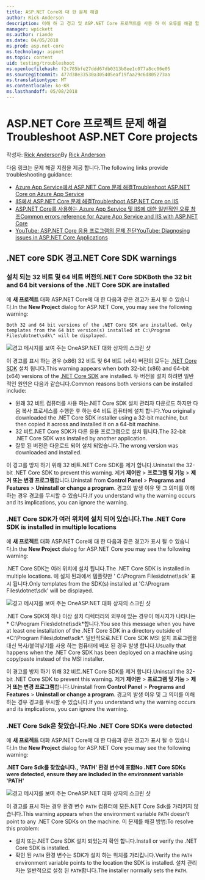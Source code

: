 ```yaml
---
title: ASP.NET Core에 대 한 문제 해결
author: Rick-Anderson
description: 이해 하 고 경고 및 ASP.NET Core 프로젝트를 사용 하 여 오류를 해결 합니다.
manager: wpickett
ms.author: riande
ms.date: 04/05/2018
ms.prod: asp.net-core
ms.technology: aspnet
ms.topic: content
uid: testing/troubleshoot
ms.openlocfilehash: f2c785bfe27ddd67db0313b8ee1c077a8cc06e05
ms.sourcegitcommit: 477d38e33530a305405eaf19faa29c6d805273aa
ms.translationtype: MT
ms.contentlocale: ko-KR
ms.lasthandoff: 05/08/2018
---
```

# <a name="troubleshoot-aspnet-core-projects"></a><span data-ttu-id="63bf4-103">ASP.NET Core 프로젝트 문제 해결</span><span class="sxs-lookup"><span data-stu-id="63bf4-103">Troubleshoot ASP.NET Core projects</span></span>

<span data-ttu-id="63bf4-104">작성자: [Rick Anderson](https://twitter.com/RickAndMSFT)</span><span class="sxs-lookup"><span data-stu-id="63bf4-104">By [Rick Anderson](https://twitter.com/RickAndMSFT)</span></span>

<span data-ttu-id="63bf4-105">다음 링크는 문제 해결 지침을 제공 합니다.</span><span class="sxs-lookup"><span data-stu-id="63bf4-105">The following links provide troubleshooting guidance:</span></span>

* [<span data-ttu-id="63bf4-106">Azure App Service에서 ASP.NET Core 문제 해결</span><span class="sxs-lookup"><span data-stu-id="63bf4-106">Troubleshoot ASP.NET Core on Azure App Service</span></span>](xref:host-and-deploy/azure-apps/troubleshoot)
* [<span data-ttu-id="63bf4-107">IIS에서 ASP.NET Core 문제 해결</span><span class="sxs-lookup"><span data-stu-id="63bf4-107">Troubleshoot ASP.NET Core on IIS</span></span>](xref:host-and-deploy/iis/troubleshoot)
* [<span data-ttu-id="63bf4-108">ASP.NET Core를 사용하는 Azure App Service 및 IIS에 대한 일반적인 오류 참조</span><span class="sxs-lookup"><span data-stu-id="63bf4-108">Common errors reference for Azure App Service and IIS with ASP.NET Core</span></span>](xref:host-and-deploy/azure-iis-errors-reference)
* [<span data-ttu-id="63bf4-109">YouTube: ASP.NET Core 응용 프로그램의 문제 진단</span><span class="sxs-lookup"><span data-stu-id="63bf4-109">YouTube: Diagnosing issues in ASP.NET Core Applications</span></span>](https://www.youtube.com/watch?v=RYI0DHoIVaA)

<a name="sdk"></a>
## <a name="net-core-sdk-warnings"></a><span data-ttu-id="63bf4-110">.NET core SDK 경고</span><span class="sxs-lookup"><span data-stu-id="63bf4-110">.NET Core SDK warnings</span></span>

### <a name="both-the-32-bit-and-64-bit-versions-of-the-net-core-sdk-are-installed"></a><span data-ttu-id="63bf4-111">설치 되는 32 비트 및 64 비트 버전의.NET Core SDK</span><span class="sxs-lookup"><span data-stu-id="63bf4-111">Both the 32 bit and 64 bit versions of the .NET Core SDK are installed</span></span>
<span data-ttu-id="63bf4-112">에 **새 프로젝트** 대화 ASP.NET Core에 대 한 다음과 같은 경고가 표시 될 수 있습니다.</span><span class="sxs-lookup"><span data-stu-id="63bf4-112">In the **New Project** dialog for ASP.NET Core, you may see the following warning:</span></span> 

    Both 32 and 64 bit versions of the .NET Core SDK are installed. Only templates from the 64 bit version(s) installed at C:\Program Files\dotnet\sdk\" will be displayed.

![경고 메시지를 보여 주는 OneASP.NET 대화 상자의 스크린 샷](troubleshoot/_static/both32and64bit.png)

<span data-ttu-id="63bf4-114">이 경고를 표시 하는 경우 (x86) 32 비트 및 64 비트 (x64) 버전의 모두는 [.NET Core SDK](https://www.microsoft.com/net/download/all) 설치 됩니다.</span><span class="sxs-lookup"><span data-stu-id="63bf4-114">This warning appears when both 32-bit (x86) and 64-bit (x64) versions of the [.NET Core SDK](https://www.microsoft.com/net/download/all) are installed.</span></span> <span data-ttu-id="63bf4-115">두 버전을 설치 하려면 일반적인 원인은 다음과 같습니다.</span><span class="sxs-lookup"><span data-stu-id="63bf4-115">Common reasons both versions can be installed include:</span></span>

* <span data-ttu-id="63bf4-116">원래 32 비트 컴퓨터를 사용 하는.NET Core SDK 설치 관리자 다운로드 하지만 다음 복사 프로세스를 수행한 후 하는 64 비트 컴퓨터에 설치 합니다.</span><span class="sxs-lookup"><span data-stu-id="63bf4-116">You originally downloaded the .NET Core SDK installer using a 32-bit machine, but then copied it across and installed it on a 64-bit machine.</span></span> 
* <span data-ttu-id="63bf4-117">32 비트.NET Core SDK가 다른 응용 프로그램으로 설치 됩니다.</span><span class="sxs-lookup"><span data-stu-id="63bf4-117">The 32-bit .NET Core SDK was installed by another application.</span></span>
* <span data-ttu-id="63bf4-118">잘못 된 버전은 다운로드 되어 설치 되었습니다.</span><span class="sxs-lookup"><span data-stu-id="63bf4-118">The wrong version was downloaded and installed.</span></span>

<span data-ttu-id="63bf4-119">이 경고를 방지 하기 위해 32 비트.NET Core SDK를 제거 합니다.</span><span class="sxs-lookup"><span data-stu-id="63bf4-119">Uninstall the 32-bit .NET Core SDK to prevent this warning.</span></span> <span data-ttu-id="63bf4-120">제거 **제어판** > **프로그램 및 기능** > **제거 또는 변경 프로그램**합니다.</span><span class="sxs-lookup"><span data-stu-id="63bf4-120">Uninstall from **Control Panel** > **Programs and Features** > **Uninstall or change a program**.</span></span> <span data-ttu-id="63bf4-121">경고의 발생 이유 및 그 의미를 이해 하는 경우 경고를 무시할 수 있습니다.</span><span class="sxs-lookup"><span data-stu-id="63bf4-121">If you understand why the warning occurs and its implications, you can ignore the warning.</span></span>

### <a name="the-net-core-sdk-is-installed-in-multiple-locations"></a><span data-ttu-id="63bf4-122">.NET Core SDK가 여러 위치에 설치 되어 있습니다.</span><span class="sxs-lookup"><span data-stu-id="63bf4-122">The .NET Core SDK is installed in multiple locations</span></span>
<span data-ttu-id="63bf4-123">에 **새 프로젝트** 대화 ASP.NET Core에 대 한 다음과 같은 경고가 표시 될 수 있습니다.</span><span class="sxs-lookup"><span data-stu-id="63bf4-123">In the **New Project** dialog for ASP.NET Core you may see the following warning:</span></span> 

 <span data-ttu-id="63bf4-124">.NET Core SDK는 여러 위치에 설치 됩니다.</span><span class="sxs-lookup"><span data-stu-id="63bf4-124">The .NET Core SDK is installed in multiple locations.</span></span> <span data-ttu-id="63bf4-125">에 설치 된과에서 템플릿만 ' C:\Program Files\dotnet\sdk\' 표시 됩니다.</span><span class="sxs-lookup"><span data-stu-id="63bf4-125">Only templates from the SDK(s) installed at 'C:\Program Files\dotnet\sdk\' will be displayed.</span></span>

![경고 메시지를 보여 주는 OneASP.NET 대화 상자의 스크린 샷](troubleshoot/_static/multiplelocations.png)

<span data-ttu-id="63bf4-127">.NET Core SDK의 하나 이상 설치 디렉터리의 외부에 있는 경우이 메시지가 나타나는 * C:\Program Files\dotnet\sdk\*합니다.</span><span class="sxs-lookup"><span data-stu-id="63bf4-127">You see this message when you have at least one installation of the .NET Core SDK in a directory outside of *C:\Program Files\dotnet\sdk\*.</span></span> <span data-ttu-id="63bf4-128">일반적으로.NET Core SDK MSI 설치 프로그램을 대신 복사/붙여넣기를 사용 하는 컴퓨터에 배포 된 경우 발생 합니다.</span><span class="sxs-lookup"><span data-stu-id="63bf4-128">Usually that happens when the .NET Core SDK has been deployed on a machine using copy/paste instead of the MSI installer.</span></span>

<span data-ttu-id="63bf4-129">이 경고를 방지 하기 위해 32 비트.NET Core SDK를 제거 합니다.</span><span class="sxs-lookup"><span data-stu-id="63bf4-129">Uninstall the 32-bit .NET Core SDK to prevent this warning.</span></span> <span data-ttu-id="63bf4-130">제거 **제어판** > **프로그램 및 기능** > **제거 또는 변경 프로그램**합니다.</span><span class="sxs-lookup"><span data-stu-id="63bf4-130">Uninstall from **Control Panel** > **Programs and Features** > **Uninstall or change a program**.</span></span> <span data-ttu-id="63bf4-131">경고의 발생 이유 및 그 의미를 이해 하는 경우 경고를 무시할 수 있습니다.</span><span class="sxs-lookup"><span data-stu-id="63bf4-131">If you understand why the warning occurs and its implications, you can ignore the warning.</span></span>

### <a name="no-net-core-sdks-were-detected"></a><span data-ttu-id="63bf4-132">.NET Core Sdk은 찾았습니다.</span><span class="sxs-lookup"><span data-stu-id="63bf4-132">No .NET Core SDKs were detected</span></span>
<span data-ttu-id="63bf4-133">에 **새 프로젝트** 대화 ASP.NET Core에 대 한 다음과 같은 경고가 표시 될 수 있습니다.</span><span class="sxs-lookup"><span data-stu-id="63bf4-133">In the **New Project** dialog for ASP.NET Core you may see the following warning:</span></span> 

<span data-ttu-id="63bf4-134">**.NET Core Sdk를 찾았습니다., 'PATH' 환경 변수에 포함**</span><span class="sxs-lookup"><span data-stu-id="63bf4-134">**No .NET Core SDKs were detected, ensure they are included in the environment variable 'PATH'**</span></span>

![경고 메시지를 보여 주는 OneASP.NET 대화 상자의 스크린 샷](troubleshoot/_static/NoNetCore.png)

<span data-ttu-id="63bf4-136">이 경고를 표시 하는 경우 환경 변수 `PATH` 컴퓨터에 모든.NET Core Sdk를 가리키지 않습니다.</span><span class="sxs-lookup"><span data-stu-id="63bf4-136">This warning appears when the environment variable `PATH` doesn’t point to any .NET Core SDKs on the machine.</span></span> <span data-ttu-id="63bf4-137">이 문제를 해결 방법:</span><span class="sxs-lookup"><span data-stu-id="63bf4-137">To resolve this problem:</span></span>

* <span data-ttu-id="63bf4-138">설치 또는.NET Core SDK 설치 되었는지 확인 합니다.</span><span class="sxs-lookup"><span data-stu-id="63bf4-138">Install or verify the .NET Core SDK is installed.</span></span>
* <span data-ttu-id="63bf4-139">확인 된 `PATH` 환경 변수는 SDK가 설치 하는 위치를 가리킵니다.</span><span class="sxs-lookup"><span data-stu-id="63bf4-139">Verify the `PATH` environment variable points to the location the SDK is installed.</span></span> <span data-ttu-id="63bf4-140">설치 관리자는 일반적으로 설정 된 `PATH`합니다.</span><span class="sxs-lookup"><span data-stu-id="63bf4-140">The installer normally sets the `PATH`.</span></span>